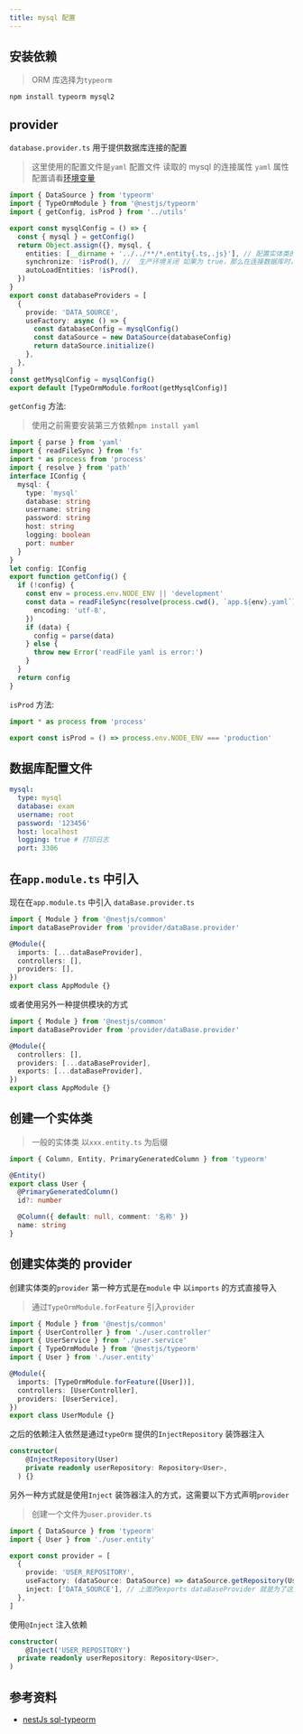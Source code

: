 ```yaml
---
title: mysql 配置
---
```


## 安装依赖

> ORM 库选择为`typeorm`

```shell
npm install typeorm mysql2
```

## provider

`database.provider.ts` 用于提供数据库连接的配置

> 这里使用的配置文件是`yaml` 配置文件 读取的 mysql 的连接属性 `yaml` 属性配置请看[环境变量](./envVariable.md)

```ts
import { DataSource } from 'typeorm'
import { TypeOrmModule } from '@nestjs/typeorm'
import { getConfig, isProd } from '../utils'

export const mysqlConfig = () => {
  const { mysql } = getConfig()
  return Object.assign({}, mysql, {
    entities: [__dirname + '../../**/*.entity{.ts,.js}'], // 配置实体类的位置
    synchronize: !isProd(), //  生产环境关闭 如果为 true，那么在连接数据库时，typeorm 会自动根据 entity 目录来修改数据表 可能造成的结果是直接删除数据
    autoLoadEntities: !isProd(),
  })
}
export const databaseProviders = [
  {
    provide: 'DATA_SOURCE',
    useFactory: async () => {
      const databaseConfig = mysqlConfig()
      const dataSource = new DataSource(databaseConfig)
      return dataSource.initialize()
    },
  },
]
const getMysqlConfig = mysqlConfig()
export default [TypeOrmModule.forRoot(getMysqlConfig)]
```

`getConfig` 方法:

> 使用之前需要安装第三方依赖`npm install yaml`

```ts
import { parse } from 'yaml'
import { readFileSync } from 'fs'
import * as process from 'process'
import { resolve } from 'path'
interface IConfig {
  mysql: {
    type: 'mysql'
    database: string
    username: string
    password: string
    host: string
    logging: boolean
    port: number
  }
}
let config: IConfig
export function getConfig() {
  if (!config) {
    const env = process.env.NODE_ENV || 'development'
    const data = readFileSync(resolve(process.cwd(), `app.${env}.yaml`), {
      encoding: 'utf-8',
    })
    if (data) {
      config = parse(data)
    } else {
      throw new Error('readFile yaml is error:')
    }
  }
  return config
}
```

`isProd` 方法:

```ts
import * as process from 'process'

export const isProd = () => process.env.NODE_ENV === 'production'
```

## 数据库配置文件

```yaml
mysql:
  type: mysql
  database: exam
  username: root
  password: '123456'
  host: localhost
  logging: true # 打印日志
  port: 3306
```

## 在`app.module.ts` 中引入

现在在`app.module.ts` 中引入 `dataBase.provider.ts`

```ts
import { Module } from '@nestjs/common'
import dataBaseProvider from 'provider/dataBase.provider'

@Module({
  imports: [...dataBaseProvider],
  controllers: [],
  providers: [],
})
export class AppModule {}
```

或者使用另外一种提供模块的方式

```ts
import { Module } from '@nestjs/common'
import dataBaseProvider from 'provider/dataBase.provider'

@Module({
  controllers: [],
  providers: [...dataBaseProvider],
  exports: [...dataBaseProvider],
})
export class AppModule {}
```

## 创建一个实体类

> 一般的实体类 以`xxx.entity.ts` 为后缀

```ts
import { Column, Entity, PrimaryGeneratedColumn } from 'typeorm'

@Entity()
export class User {
  @PrimaryGeneratedColumn()
  id?: number

  @Column({ default: null, comment: '名称' })
  name: string
}
```

## 创建实体类的 provider

创建实体类的`provider` 第一种方式是在`module` 中 以`imports` 的方式直接导入

> 通过`TypeOrmModule.forFeature` 引入`provider `

```ts
import { Module } from '@nestjs/common'
import { UserController } from './user.controller'
import { UserService } from './user.service'
import { TypeOrmModule } from '@nestjs/typeorm'
import { User } from './user.entity'

@Module({
  imports: [TypeOrmModule.forFeature([User])],
  controllers: [UserController],
  providers: [UserService],
})
export class UserModule {}
```

之后的依赖注入依然是通过`typeOrm` 提供的`InjectRepository` 装饰器注入

```ts
constructor(
    @InjectRepository(User)
    private readonly userRepository: Repository<User>,
  ) {}
```

另外一种方式就是使用`Inject` 装饰器注入的方式，这需要以下方式声明`provider`

> 创建一个文件为`user.provider.ts`

```ts
import { DataSource } from 'typeorm'
import { User } from './user.entity'

export const provider = [
  {
    provide: 'USER_REPOSITORY',
    useFactory: (dataSource: DataSource) => dataSource.getRepository(User),
    inject: ['DATA_SOURCE'], // 上面的exports dataBaseProvider 就是为了这里能够inject
  },
]
```

使用`@Inject` 注入依赖

```ts
constructor(
	@Inject('USER_REPOSITORY')
  private readonly userRepository: Repository<User>,
)
```

## 参考资料

- [nestJs sql-typeorm](https://docs.nestjs.com/recipes/sql-typeorm#sql-typeorm)
